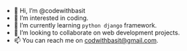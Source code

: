 - 👋 Hi, I’m @codewithbasit
- 👀 I’m interested in coding.
- 🌱 I’m currently learning `python django` framework.
- 💞️ I’m looking to collaborate on web development projects.
- 📫 You can reach me on codwithbasit@gmail.com.

<!---
codewithbasit/codewithbasit is a ✨ special ✨ repository because its `README.md` (this file) appears on your GitHub profile.
You can click the Preview link to take a look at your changes.
--->
